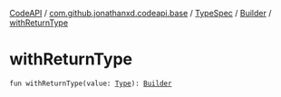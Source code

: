 [CodeAPI](../../../index.md) / [com.github.jonathanxd.codeapi.base](../../index.md) / [TypeSpec](../index.md) / [Builder](index.md) / [withReturnType](.)

# withReturnType

`fun withReturnType(value: `[`Type`](http://docs.oracle.com/javase/6/docs/api/java/lang/reflect/Type.html)`): `[`Builder`](index.md)